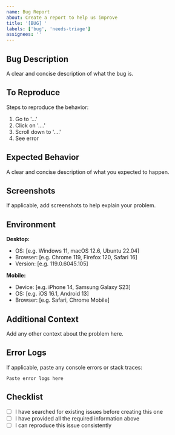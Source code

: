 ```yaml
---
name: Bug Report
about: Create a report to help us improve
title: '[BUG] '
labels: ['bug', 'needs-triage']
assignees: ''
---
```


## Bug Description

A clear and concise description of what the bug is.

## To Reproduce

Steps to reproduce the behavior:

1. Go to '...'
2. Click on '....'
3. Scroll down to '....'
4. See error

## Expected Behavior

A clear and concise description of what you expected to happen.

## Screenshots

If applicable, add screenshots to help explain your problem.

## Environment

**Desktop:**

- OS: [e.g. Windows 11, macOS 12.6, Ubuntu 22.04]
- Browser: [e.g. Chrome 119, Firefox 120, Safari 16]
- Version: [e.g. 119.0.6045.105]

**Mobile:**

- Device: [e.g. iPhone 14, Samsung Galaxy S23]
- OS: [e.g. iOS 16.1, Android 13]
- Browser: [e.g. Safari, Chrome Mobile]

## Additional Context

Add any other context about the problem here.

## Error Logs

If applicable, paste any console errors or stack traces:

```
Paste error logs here
```

## Checklist

- [ ] I have searched for existing issues before creating this one
- [ ] I have provided all the required information above
- [ ] I can reproduce this issue consistently
